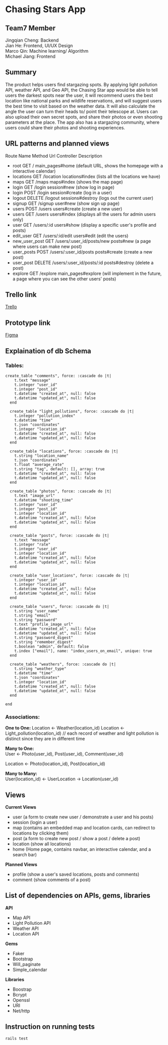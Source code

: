 # Chasing Stars App

## Team7 Member

Jingqian Cheng: Backend  
Jian He: Frontend, UI/UX Design  
Marco Qin: Machine learning/ Algorithm  
Michael Jiang: Frontend  

## Summary

The product helps users find stargazing spots. By applying light pollution API, weather API, and Geo API, the Chasing Star app would be able to tell users the darkest spots near the user, it will recommend users the best location like national parks and wildlife reservations, and will suggest users the best time to visit based on the weather data. It will also calculate the angle the user can turn their heads to/ point their telescope at. Users can also upload their own secret spots, and share their photos or even shooting parameters at the place. The app also has a stargazing community, where users could share their photos and shooting experiences.

## URL patterns and planned views

Route Name      Method  Url                        Controller          Description
* root          GET     /                          main_pages#home     (default URL, shows the homepage with a interactive calendar)
* locations     GET     /location                  locations#index     (lists all the locations we have)
* maps          GET     /maps                      maps#index          (shows the map page)
* login         GET     /login                     session#new         (show log in page)
* login         POST    /login                     session#create      (log in a user)
* logout        DELETE  /logout                    sessions#destroy    (logs out the current user)
* signup        GET     /signup                    user#new            (show sign up page)
* users         POST    /users                     users#create        (create a new user)
* users         GET     /users                     users#index         (displays all the users for admin users only)
* user          GET     /users/:id                 users#show          (display a specific user's profile and posts)
* edit_user     GET     /users/:id/edit            users#edit          (edit the users)
* new_user_post GET     /users/:user_id/posts/new  posts#new           (a page where users can make new post)
* user_posts    POST    /users/:user_id/posts      posts#create        (create a new post)
* user_post     DELETE  /users/:user_id/posts/:id  posts#destroy       (delete a post)
* explore       GET     /explore                   main_pages#explore  (will implement in the future, a page where you can see the other users' posts)


## Trello link

[Trello](https://trello.com/b/LLSmtsFl/app-development)

## Prototype link
[Figma](https://www.figma.com/proto/KOc5UqZg2ftcQqWEvJlc2Z/Chasing-Stars?node-id=203%3A1393&page-id=203%3A1392&starting-point-node-id=203%3A1393)

## Explaination of db Schema


### Tables:

```
create_table "comments", force: :cascade do |t|
    t.text "message"
    t.integer "user_id"
    t.integer "post_id"
    t.datetime "created_at", null: false
    t.datetime "updated_at", null: false
  end

  create_table "light_pollutions", force: :cascade do |t|
    t.integer "pollution_index"
    t.datetime "time"
    t.json "coordinates"
    t.integer "location_id"
    t.datetime "created_at", null: false
    t.datetime "updated_at", null: false
  end

  create_table "locations", force: :cascade do |t|
    t.string "location_name"
    t.json "coordinates"
    t.float "average_rate"
    t.string "tag", default: [], array: true
    t.datetime "created_at", null: false
    t.datetime "updated_at", null: false
  end

  create_table "photos", force: :cascade do |t|
    t.text "image_url"
    t.datetime "shooting_time"
    t.integer "user_id"
    t.integer "post_id"
    t.integer "location_id"
    t.datetime "created_at", null: false
    t.datetime "updated_at", null: false
  end

  create_table "posts", force: :cascade do |t|
    t.text "message"
    t.integer "rate"
    t.integer "user_id"
    t.integer "location_id"
    t.datetime "created_at", null: false
    t.datetime "updated_at", null: false
  end

  create_table "user_locations", force: :cascade do |t|
    t.integer "user_id"
    t.integer "location_id"
    t.datetime "created_at", null: false
    t.datetime "updated_at", null: false
  end

  create_table "users", force: :cascade do |t|
    t.string "user_name"
    t.string "email"
    t.string "password"
    t.text "profile_image_url"
    t.datetime "created_at", null: false
    t.datetime "updated_at", null: false
    t.string "password_digest"
    t.string "remember_digest"
    t.boolean "admin", default: false
    t.index ["email"], name: "index_users_on_email", unique: true
  end

  create_table "weathers", force: :cascade do |t|
    t.string "weather_type"
    t.datetime "time"
    t.json "coordinates"
    t.integer "location_id"
    t.datetime "created_at", null: false
    t.datetime "updated_at", null: false
  end

end
```


### Associations:

**One to One:**
Location <- Weather(location_id) 
Location <- Light_pollution(location_id) 
// each record of weather and light pollution is distinct since they are in different time  

**Many to One:**  
User <- Photo(user_id), Post(user_id), Comment(user_id)  

Location <- Photo(location_id), Post(location_id)  

**Many to Many:**  
User(location_id) <- UserLocation -> Location(user_id)

## Views

**Current Views**
* user (a form to create new user / demonstrate a user and his posts)
* session (login a user)
* map (contains an embedded map and location cards, can redirect to locations by clicking them)
* post (a form to create new post / show a post / delete a post)
* location (show all locations)
* home (Home page, contains navbar, an interactive calendar, and a search bar)

**Planned Views**
* profile (show a user's saved locations, posts and comments)
* comment (show comments of a post)

## List of dependencies on APIs, gems, libraries

**API**
* Map API
* Light Pollution API
* Weather API
* Location API

**Gems**
* Faker
* Bootstrap
* Will_paginate
* Simple_calendar

**Libraries**
* Boostrap
* Bcrypt
* Openssl
* URI
* Net/http

## Instruction on running tests
```
rails test
```


